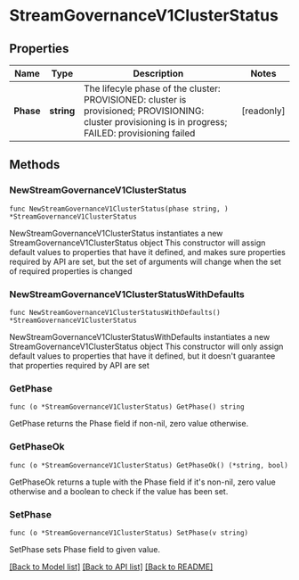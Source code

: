 # StreamGovernanceV1ClusterStatus

## Properties

Name | Type | Description | Notes
------------ | ------------- | ------------- | -------------
**Phase** | **string** | The lifecyle phase of the cluster:   PROVISIONED:  cluster is provisioned;   PROVISIONING:  cluster provisioning is in progress;   FAILED:  provisioning failed  | [readonly] 

## Methods

### NewStreamGovernanceV1ClusterStatus

`func NewStreamGovernanceV1ClusterStatus(phase string, ) *StreamGovernanceV1ClusterStatus`

NewStreamGovernanceV1ClusterStatus instantiates a new StreamGovernanceV1ClusterStatus object
This constructor will assign default values to properties that have it defined,
and makes sure properties required by API are set, but the set of arguments
will change when the set of required properties is changed

### NewStreamGovernanceV1ClusterStatusWithDefaults

`func NewStreamGovernanceV1ClusterStatusWithDefaults() *StreamGovernanceV1ClusterStatus`

NewStreamGovernanceV1ClusterStatusWithDefaults instantiates a new StreamGovernanceV1ClusterStatus object
This constructor will only assign default values to properties that have it defined,
but it doesn't guarantee that properties required by API are set

### GetPhase

`func (o *StreamGovernanceV1ClusterStatus) GetPhase() string`

GetPhase returns the Phase field if non-nil, zero value otherwise.

### GetPhaseOk

`func (o *StreamGovernanceV1ClusterStatus) GetPhaseOk() (*string, bool)`

GetPhaseOk returns a tuple with the Phase field if it's non-nil, zero value otherwise
and a boolean to check if the value has been set.

### SetPhase

`func (o *StreamGovernanceV1ClusterStatus) SetPhase(v string)`

SetPhase sets Phase field to given value.



[[Back to Model list]](../README.md#documentation-for-models) [[Back to API list]](../README.md#documentation-for-api-endpoints) [[Back to README]](../README.md)


